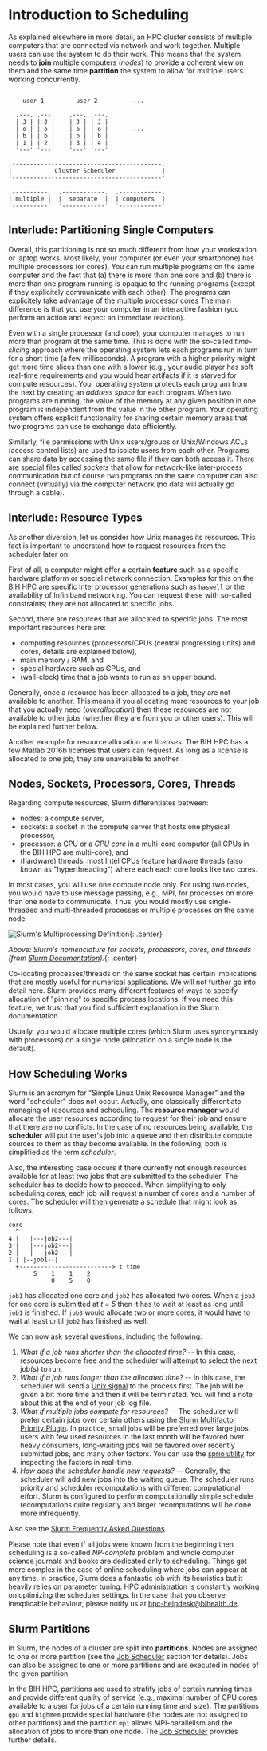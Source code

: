 # Introduction to Scheduling

As explained elsewhere in more detail, an HPC cluster consists of multiple computers that are connected via network and work together.
Multiple users can use the system to do their work.
This means that the system needs to **join** multiple computers (*nodes*) to provide a coherent view on them and the same time **partition** the system to allow for multiple users working concurrently.

```

    user 1         user 2          ...

  .---. .---.    .---. .---.
  | J | | J |    | J | | J |
  | o | | o |    | o | | o |       ...
  | b | | b |    | b | | b |
  | 1 | | 2 |    | 3 | | 4 |
  '---' '---'    '---' '---'

.------------------------------------------.
|            Cluster Scheduler             |
'------------------------------------------'

.----------.  .------------.  .------------.
| multiple |  |  separate  |  | computers  |
'----------'  '------------'  '------------'

```

## Interlude: Partitioning Single Computers

Overall, this partitioning is not so much different from how your workstation or laptop works.
Most likely, your computer (or even your smartphone) has multiple processors (or cores).
You can run multiple programs on the same computer and the fact that (a) there is more than one core and (b) there is more than one program running is opaque to the running programs (except if they explicitely communicate with each other).
The programs can explicitely take advantage of the multiple processor cores
The main difference is that you use your computer in an interactive fashion (you perform an action and expect an immediate reaction).

Even with a single processor (and core), your computer manages to run more than program at the same time.
This is done with the so-called *time-slicing* approach where the operating system lets each programs run in turn for a short time (a few milliseconds).
A program with a higher priority might get more time slices than one with a lower (e.g., your audio player has soft real-time requirements and you would hear artifacts if it is starved for compute resources).
Your operating system protects each program from the next by creating an *address space* for each program.
When two programs are running, the value of the memory at any given position in one program is independent from the value in the other program.
Your operating system offers explicit functionality for sharing certain memory areas that two programs can use to exchange data efficiently.

Similarly, file permissions with Unix users/groups or Unix/Windows ACLs (access control lists) are used to isolate users from each other.
Programs can share data by accessing the same file if they can both access it.
There are special files called *sockets* that allow for network-like inter-process communication but of course two programs on the same computer can also connect (virtually) via the computer network (no data will actually go through a cable).

## Interlude: Resource Types

As another diversion, let us consider how Unix manages its resources.
This fact is important to understand how to request resources from the scheduler later on.

First of all, a computer might offer a certain **feature** such as a specific hardware platform or special network connection.
Examples for this on the BIH HPC are specific Intel processor generations such as `haswell` or the availability of Infiniband networking.
You can request these with so-called constraints; they are not allocated to specific jobs.

Second, there are resources that are allocated to specific jobs.
The most important resources here are:

- computing resources (processors/CPUs (central progressing units) and cores, details are explained below),
- main memory / RAM, and
- special hardware such as GPUs, and
- (wall-clock) time that a job wants to run as an upper bound.

Generally, once a resource has been allocated to a job, they are not available to another.
This means if you allocating more resources to your job that you actually need (*overallocation*) then these resources are not available to other jobs (whether they are from you or other users).
This will be explained further below.

Another example for resource allocation are *licenses*.
The BIH HPC has a few Matlab 2016b licenses that users can request.
As long as a license is allocated to one job, they are unavailable to another.

## Nodes, Sockets, Processors, Cores, Threads

Regarding compute resources, Slurm differentiates between:

- nodes: a compute server,
- sockets: a socket in the compute server that hosts one physical processor,
- processor: a CPU or a *CPU core* in a multi-core computer (all CPUs in the BIH HPC are multi-core), and
- (hardware) threads: most Intel CPUs feature hardware threads (also known as "hyperthreading") where each each core looks like two cores.

In most cases, you will use one compute node only.
For using two nodes, you would have to use message passing, e.g., MPI, for processes on more than one node to communicate.
Thus, you would mostly use single-threaded and multi-threaded processes or multiple processes on the same node.

![Slurm's Multiprocessing Definition](figures/slurm-multicore.gif){: .center}

*Above: Slurm's nomenclature for sockets, processors, cores, and threads (from [Slurm Documentation](https://slurm.schedmd.com/mc_support.html#defs)).*{: .center}

Co-locating processes/threads on the same socket has certain implications that are mostly useful for numerical applications.
We will not further go into detail here.
Slurm provides many different features of ways to specify allocation of "pinning" to specific process locations.
If you need this feature, we trust that you find sufficient explanation in the Slurm documentation.

Usually, you would allocate multiple cores (which Slurm uses synonymously with processors) on a single node (allocation on a single node is the default).

## How Scheduling Works

Slurm is an acronym for "Simple Linux Unix Resource Manager" and the word "scheduler" does not occur.
Actually, one classically differentiate managing of resources and scheduling.
The **resource manager** would allocate the user resources according to request for their job and ensure that there are no conflicts.
In the case of no resources being available, the **scheduler** will put the user's job into a queue and then distribute compute sources to them as they become available.
In the following, both is simplified as the term *scheduler*.

Also, the interesting case occurs if there currently not enough resources available for at least two jobs that are submitted to the scheduler.
The scheduler has to decide how to proceed.
When simplifying to only scheduling cores, each job will request a number of cores and a number of cores.
The scheduler will then generate a schedule that might look as follows.

```
core
  ^
4 |   |---job2---|
3 |   |---job2---|
2 |   |---job2---|
1 | |--job1--|
  +--------------------------> t time
       5    1    1    2
	        0    5    0
```

`job1` has allocated one core and `job2` has allocated two cores.
When a `job3` for one core is submitted at *t = 5* then it has to wait at least as long until `job1` is finished.
If `job3` would allocate two or more cores, it would have to wait at least until `job2` has finished as well.

We can now ask several questions, including the following:

1. *What if a job runs shorter than the allocated time?*
    -- In this case, resources become free and the scheduler will attempt to select the next job(s) to run.
2. *What if a job runs longer than the allocated time?*
    -- In this case, the scheduler will send a [Unix signal](https://en.wikipedia.org/wiki/Signal_(IPC)) to the process first.
    The job will be given a bit more time and then it will be terminated.
    You will find a note about this at the end of your job log file.
3. *What if multiple jobs compete for resources?*
    -- The scheduler will prefer certain jobs over certain others using the [Slurm Multifactor Priority Plugin](https://slurm.schedmd.com/priority_multifactor.html).
    In practice, small jobs will be preferred over large jobs, users with few used resources in the last month will be favored over heavy consumers, long-waiting jobs will be favored over recently submitted jobs, and many other factors.
    You can use the [sprio utility](https://slurm.schedmd.com/priority_multifactor.html#sprio) for inspecting the factors in real-time.
4. *How does the scheduler handle new requests?*
    -- Generally, the scheduler will add new jobs into the waiting queue.
    The scheduler runs priority and scheduler recomputations with different computational effort.
    Slurm is configured to perform computationally simple schedule recomputations quite regularly and larger recomputations will be done more infrequently.

Also see the [Slurm Frequently Asked Questions](https://slurm.schedmd.com/faq.html).

Please note that even if all jobs were known from the beginning then scheduling is a so-called *NP-complete* problem and whole computer science journals and books are dedicated only to scheduling.
Things get more complex in the case of online scheduling where jobs can appear at any time.
In practice, Slurm does a fantastic job with its heuristics but it heavily relies on parameter tuning.
HPC administration is constantly working on optimizing the scheduler settings.
In the case that you observe inexplicable behaviour, please notify us at hpc-helpdesk@bihealth.de.

## Slurm Partitions

In Slurm, the nodes of a cluster are split into **partitions**.
Nodes are assigned to one or more partition (see the [Job Scheduler](../overview/job-scheduler.md) section for details).
Jobs can also be assigned to one or more partitions and are executed in nodes of the given partition.

In the BIH HPC, partitions are used to stratify jobs of certain running times and provide different quality of service (e.g., maximal number of CPU cores available to a user for jobs of a certain running time and size).
The partitions `gpu` and `highmem` provide special hardware (the nodes are not assigned to other partitions) and the partition `mpi` allows MPI-parallelism and the allocation of jobs to more than one node.
The [Job Scheduler](../overview/job-scheduler.md) provides further details.

